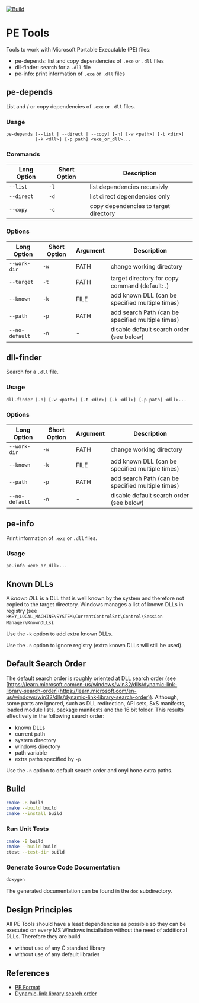 [![Build](https://github.com/falk-werner/pe-tools/actions/workflows/build.yml/badge.svg)](https://github.com/falk-werner/pe-tools/actions/workflows/build.yml)

# PE Tools

Tools to work with Microsoft Portable Executable (PE) files:

- pe-depends: list and copy dependencies of `.exe` or `.dll` files
- dll-finder: search for a `.dll` file
- pe-info: print information of `.exe` or `.dll` files

## pe-depends

List and / or copy dependencies of `.exe` or `.dll` files.

### Usage

```
pe-depends [--list | --direct | --copy] [-n] [-w <path>] [-t <dir>]
           [-k <dll>] [-p path] <exe_or_dll>...
```

### Commands

| Long Option | Short Option | Description |
| ----------- | ------------ | ----------- |
| `--list`    | `-l`         | list dependencies recursivly |
| `--direct`  | `-d`         | list direct dependencies only |
| `--copy`    | `-c`         | copy dependencies to target directory |

### Options

| Long Option    | Short Option | Argument | Description |
| -------------- | ------------ | -------- | ----------- |
| `--work-dir`   | `-w`         | PATH     | change working directory |
| `--target`     | `-t`         | PATH     | target directory for copy command (default: .) |
| `--known`      | `-k`         | FILE     | add known DLL (can be specified multiple times) |
| `--path`       | `-p`         | PATH     | add search Path (can be specified multiple times) |
| `--no-default` | `-n`         | -        | disable default search order (see below) |

## dll-finder

Search for a `.dll` file.

### Usage

```
dll-finder [-n] [-w <path>] [-t <dir>] [-k <dll>] [-p path] <dll>...
```

### Options

| Long Option    | Short Option | Argument | Description |
| -------------- | ------------ | -------- | ----------- |
| `--work-dir`   | `-w`         | PATH     | change working directory |
| `--known`      | `-k`         | FILE     | add known DLL (can be specified multiple times) |
| `--path`       | `-p`         | PATH     | add search Path (can be specified multiple times) |
| `--no-default` | `-n`         | -        | disable default search order (see below) |

## pe-info

Print information of `.exe` or `.dll` files.

### Usage

```
pe-info <exe_or_dll>...
```

## Known DLLs

A *known DLL* is a DLL that is well known by the system and therefore not copied to the target directory. Windows manages a list of known DLLs in registry (see
`HKEY_LOCAL_MACHINE\SYSTEM\CurrentControlSet\Control\Session Manager\KnownDLLs`).

Use the `-k` option to add extra known DLLs.

Use the `-n` option to ignore registry (extra known DLLs will still be used).

## Default Search Order

The default search order is roughly oriented at DLL search order (see
[https://learn.microsoft.com/en-us/windows/win32/dlls/dynamic-link-library-search-order](https://learn.microsoft.com/en-us/windows/win32/dlls/dynamic-link-library-search-order)). Although, some parts are ignored,
such as DLL redirection, API sets, SxS manifests, loaded module lists,
package manifests and the 16 bit folder. This results effectively in
the following search order:

- known DLLs
- current path
- system directory
- windows directory
- path variable
- extra paths specified by `-p`

Use the `-n` option to default search order and onyl hone extra paths.

## Build

```bash
cmake -B build
cmake --build build
cmake --install build
```

### Run Unit Tests

```bash
cmake -B build
cmake --build build
ctest --test-dir build
```

### Generate Source Code Documentation

```bash
doxygen
```

The generated documentation can be found in the `doc` subdirectory.

## Design Principles

All PE Tools should have a least dependencies as possible so they can be executed on every
MS Windows installation without the need of additional DLLs. Therefore they are build
- without use of any C standard library
- without use of any default libraries

## References

- [PE Format](https://learn.microsoft.com/en-us/windows/win32/debug/pe-format)
- [Dynamic-link library search order](https://learn.microsoft.com/en-us/windows/win32/dlls/dynamic-link-library-search-order)